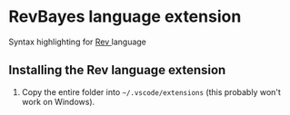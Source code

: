 # RevBayes language extension

Syntax highlighting for <a href="https://revbayes.github.io/">Rev </a> language

## Installing the Rev language extension

1. Copy the entire folder into `~/.vscode/extensions` (this probably won't work on Windows).

